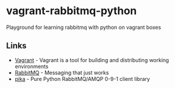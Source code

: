 vagrant-rabbitmq-python
=======================

Playground for learning rabbitmq with python on vagrant boxes

Links
-------------
* [Vagrant](http://www.vagrantup.com/) - Vagrant is a tool for building and distributing working environments
* [RabbitMQ](http://www.rabbitmq.com/) - Messaging that just works
* [pika](http://pika.readthedocs.org/) - Pure Python RabbitMQ/AMQP 0-9-1 client library
